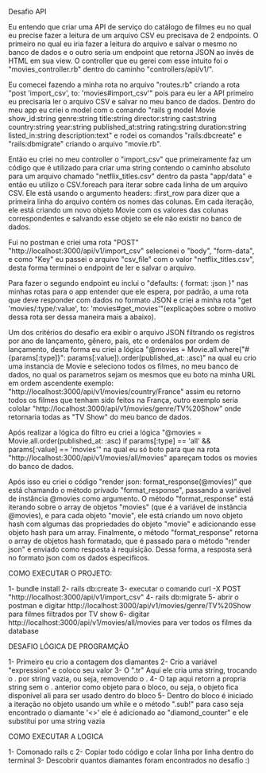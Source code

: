 Desafio API

Eu entendo que criar uma API de serviço do catálogo de filmes eu no qual eu precise fazer a leitura de um arquivo CSV eu precisava de 2 endpoints.
O primeiro no qual eu iria fazer a leitura do arquivo e salvar o mesmo no banco de dados e o outro seria um endpoint que retorna JSON ao invés de HTML em sua view.
O controller que eu gerei com esse intuito foi o "movies_controller.rb" dentro do caminho "controllers/api/v1/".

Eu comecei fazendo a minha rota no arquivo "routes.rb" criando a rota "post 'import_csv', to: 'movies#import_csv'" pois para eu ler a API primeiro eu precisaria ler o arquivo CSV e salvar no meu banco de dados. Dentro do meu app eu criei o model com o comando "rails g model Movie show_id:string genre:string title:string director:string cast:string country:string year:string published_at:string rating:string duration:string listed_in:string description:text" e rodei os comandos "rails:dbcreate" e "rails:dbmigrate" criando o arquivo "movie.rb".

Então eu criei no meu controller o "import_csv" que primeiramente faz um código que é utilizado para criar uma string contendo o caminho absoluto para um arquivo chamado "netflix_titles.csv" dentro da pasta "app/data" e então eu utilizo o CSV.foreach para iterar sobre cada linha de um arquivo CSV. Ele está usando o argumento headers: :first_row para dizer que a primeira linha do arquivo contém os nomes das colunas. Em cada iteração, ele está criando um novo objeto Movie com os valores das colunas correspondentes e salvando esse objeto se ele não existir no banco de dados.

Fui no postman e criei uma rota "POST" "http://localhost:3000/api/v1/import_csv" selecionei o "body", "form-data", e como "Key" eu passei o arquivo "csv_file" com o valor "netflix_titles.csv", desta forma terminei o endpoint de ler e salvar o arquivo.

Para fazer o segundo endpoint eu inclui o "defaults: { format: :json }" nas minhas rotas para o app entender que ele espera, por padrão, a uma rota que deve responder com dados no formato JSON e criei a minha rota "get 'movies/:type/:value', to: 'movies#get_movies'"(explicações sobre o motivo dessa rota ser dessa maneira mais a abaixo).

Um dos critérios do desafio era exibir o arquivo JSON filtrando os registros por ano de lançamento, gênero, país, etc e ordenálos por ordem de lançamento, desta forma eu criei a lógica "@movies = Movie.all.where("#{params[:type]}": params[:value]).order(published_at: :asc)" na qual eu crio uma instancia de Movie e seleciono todos os filmes, no meu banco de dados, no qual os parametros sejam os mesmos que eu boto na minha URL em ordem ascendente exemplo: "http://localhost:3000/api/v1/movies/country/France" assim eu retorno todos os filmes que tenham sido feitos na França, outro exemplo seria cololar "http://localhost:3000/api/v1/movies/genre/TV%20Show" onde retornaria todas as "TV Show" do meu banco de dados.

Após realizar a lógica do filtro eu criei a lógica "@movies = Movie.all.order(published_at: :asc) if params[:type] == 'all' && params[:value] == 'movies'" na qual eu só boto para que na rota "http://localhost:3000/api/v1/movies/all/movies" apareçam todos os movies do banco de dados.

Após isso eu criei o código "render json: format_response(@movies)" que está chamando o método privado "format_response", passando a variável de instância @movies como argumento. O método "format_response" está iterando sobre o array de objetos "movies" (que é a variável de instância @movies), e para cada objeto "movie", ele está criando um novo objeto hash com algumas das propriedades do objeto "movie" e adicionando esse objeto hash para um array. Finalmente, o método "format_response" retorna o array de objetos hash formatado, que é passado para o método "render json" e enviado como resposta à requisição. Dessa forma, a resposta será no formato json com os dados especificos.


COMO EXECUTAR O PROJETO:

1- bundle install
2- rails db:create
3- executar o comando curl -X POST "http://localhost:3000/api/v1/import_csv"
4- rails db:migrate
5- abrir o postman e digitar http://localhost:3000/api/v1/movies/genre/TV%20Show para filmes filtrados por TV show
6- digitar http://localhost:3000/api/v1/movies/all/movies para ver todos os filmes da database



DESAFIO LÓGICA DE PROGRAMÇÃO


1- Primeiro eu crio a contagem dos diamantes
2- Crio a variável "expression" e coloco seu valor
3- O ".tr" Aqui ele cria uma string, trocando o . por string vazia, ou seja, removendo o .
4- O tap aqui retorn a propria string sem o . anterior como objeto para o bloco, ou seja, o objeto fica disponível ali para ser usado dentro do bloco
5- Dentro do bloco é iniciado a iteração no objeto usando um while
e o método ".sub!" para caso seja encontrado o diamante '<>' ele é adicionado ao "diamond_counter" e
ele substitui por uma string vazia

COMO EXECUTAR A LOGICA

1- Comonado rails c
2- Copiar todo código e colar linha por linha dentro do terminal
3- Descobrir quantos diamantes foram encontrados no desafio :)
